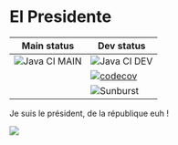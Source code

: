 # El Presidente

| Main status                                                  | Dev status                                                   |
| ------------------------------------------------------------ | ------------------------------------------------------------ |
| ![Java CI MAIN](https://github.com/Nouuu/el-presidente/workflows/Java%20CI%20MAIN/badge.svg) | ![Java CI DEV](https://github.com/Nouuu/el-presidente/workflows/Java%20CI%20DEV/badge.svg) |
|                                                              | [![codecov](https://codecov.io/gh/Nouuu/el-presidente/branch/dev/graph/badge.svg?token=MV0CMTYZ2R)](https://codecov.io/gh/Nouuu/el-presidente) |
|                                                              | ![Sunburst](https://codecov.io/gh/Nouuu/el-presidente/branch/dev/graphs/sunburst.svg?token=MV0CMTYZ2R) |

Je suis le président, de la république euh !

[![](http://img.youtube.com/vi/SzM0UPFrb-k/2.jpg)](http://www.youtube.com/watch?v=SzM0UPFrb-k "")